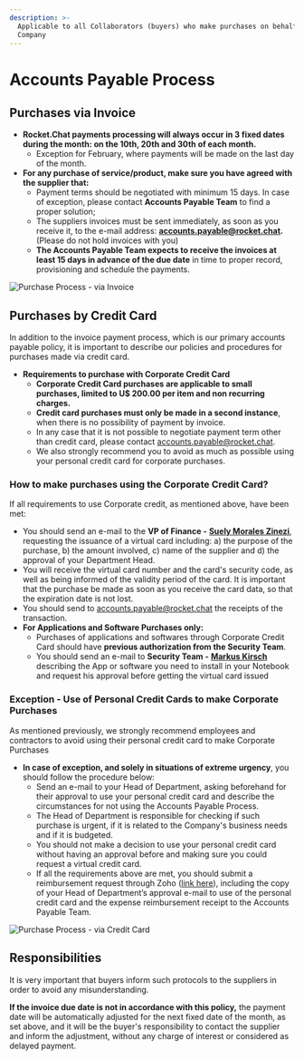 ```yaml
---
description: >-
  Applicable to all Collaborators (buyers) who make purchases on behalf of the
  Company
---
```


# Accounts Payable Process

## **Purchases via Invoice**

* **Rocket.Chat payments processing will always occur in 3 fixed dates during the month: on the 10th, 20th and 30th of each month.**
  * Exception for February, where payments will be made on the last day of the month. 
* **For any purchase of service/product, make sure you have agreed with the supplier that:**
  * Payment terms should be negotiated with minimum 15 days. In case of exception, please contact **Accounts Payable Team** to find a proper solution;
  * The suppliers invoices must be sent immediately, as soon as you receive it, to the e-mail address: **accounts.payable@rocket.chat.** \(Please do not hold invoices with you\)
  * **The Accounts Payable Team expects to receive the invoices at least 15 days in advance of the due date** in time to proper record, provisioning and schedule the payments.

![Purchase Process - via Invoice](../../../.gitbook/assets/image%20%2824%29.png)

## **Purchases by Credit Card**

In addition to the invoice payment process, which is our primary accounts payable policy, it is important to describe our policies and procedures for purchases made via credit card.

* **Requirements to purchase with Corporate Credit Card**
  * **Corporate Credit Card purchases are applicable to small purchases, limited to U$ 200.00 per item and non recurring charges.**
  * **Credit card purchases must only be made in a second instance**, when there is no possibility of payment by invoice.
  * In any case that it is not possible to negotiate payment term other than credit card, please contact [accounts.payable@rocket.chat](mailto:accounts.payable@rocket.chat).
  * We also strongly recommend you to avoid as much as possible using your personal credit card for corporate purchases.

### **How to make purchases using the Corporate Credit Card?**

If all requirements to use Corporate credit, as mentioned above, have been met:

* You should send an e-mail to the **VP of Finance -** [**Suely Morales Zinezi**](mailto:suely.morales@rocket.chat), requesting the issuance of a virtual card including: a\) the purpose of the purchase, b\) the amount involved, c\) name of the supplier and d\) the approval of your Department Head.
* You will receive the virtual card number and the card's security code, as well as being informed of the validity period of the card. It is important that the purchase be made as soon as you receive the card data, so that the expiration date is not lost.
* You should send to [accounts.payable@rocket.chat](mailto:accounts.payable@rocket.chat) the receipts of the transaction.
* **For Applications and Software Purchases only:**
  * Purchases of applications and softwares through Corporate Credit Card should have **previous  authorization from the Security Team**.
  * You should send an e-mail to **Security Team -** [**Markus Kirsch**](mailto:markus.kirsch@rocket.chat)  describing the App or software you need to install in your Notebook and request his approval before getting the virtual card issued

### **Exception - Use of Personal Credit Cards to make Corporate Purchases**

As mentioned previously, we strongly recommend employees and contractors to avoid using their personal credit card to make Corporate Purchases

* **In case of exception, and solely in situations of extreme urgency**, you should follow the procedure below:
  * Send an e-mail to your Head of Department, asking beforehand for their approval to use your personal credit card and describe the circumstances for not using the Accounts Payable Process.
  * The Head of Department is responsible for checking if such purchase is urgent, if it is related to the Company's business needs and if it is budgeted.
  * You should not make a decision to use your personal credit card without having an approval before and making sure you could request a virtual credit card.
  * If all the requirements above are met, you should submit a reimbursement request through Zoho \([link here](https://people.zoho.com/rocketchat/zp#compensation/form/add-formLinkName:Other_Reimbursement)\), including the copy of your Head of Department’s approval e-mail to use of the personal credit card and the expense reimbursement receipt to the Accounts Payable Team.

![Purchase Process - via Credit Card](../../../.gitbook/assets/image%20%2826%29.png)

## **Responsibilities**

It is very important that buyers inform such protocols to the suppliers in order to avoid any misunderstanding.

**If the invoice due date is not in accordance with this policy,** the payment date will be automatically adjusted for the next fixed date of the month, as set above, and it will be the buyer's responsibility to contact the supplier and inform the adjustment, without any charge of interest or considered as delayed payment.

